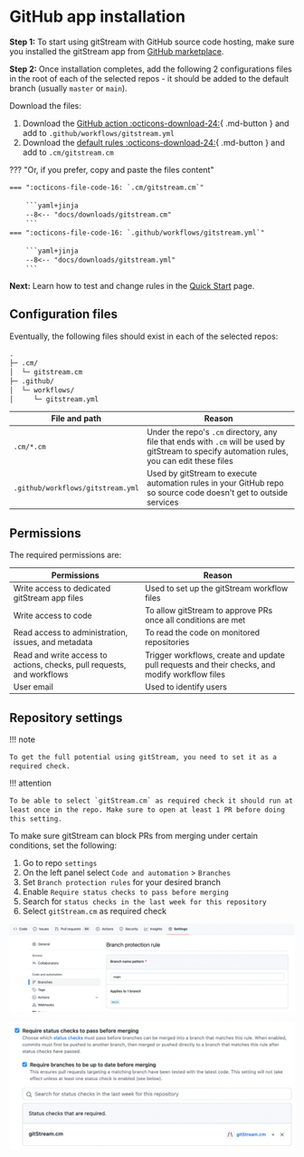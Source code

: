 # GitHub app installation 

**Step 1:** To start using gitStream with GitHub source code hosting, make sure you installed the gitStream app from [GitHub marketplace](https://github.com/marketplace/gitstream-by-linearb).

**Step 2:** Once installation completes, add the following 2 configurations files in the root of each of the selected repos - it should be added to the default branch (usually `master` or `main`).

Download the files:

1. Download the [GitHub action :octicons-download-24:](/downloads/gitstream.yml){ .md-button } and add to `.github/workflows/gitstream.yml` 
2. Download the [default rules :octicons-download-24:](/downloads/gitstream.cm){ .md-button } and add to `.cm/gitstream.cm` 

??? "Or, if you prefer, copy and paste the files content"

    === ":octicons-file-code-16: `.cm/gitstream.cm`"

        ```yaml+jinja
        --8<-- "docs/downloads/gitstream.cm"
        ```
    === ":octicons-file-code-16: `.github/workflows/gitstream.yml`"

        ```yaml+jinja   
        --8<-- "docs/downloads/gitstream.yml"
        ```

**Next:** Learn how to test and change rules in the [Quick Start](quick-start.md) page.


## Configuration files

Eventually, the following files should exist in each of the selected repos:

```
.
├─ .cm/
│  └─ gitstream.cm
├─ .github/
│  └─ workflows/
│     └─ gitstream.yml
```

| File and path         | Reason |
|-----------------------|----------------------------------------|
| `.cm/*.cm`    | Under the repo's `.cm` directory, any file that ends with `.cm` will be used by gitStream to specify automation rules, you can edit these files |
| `.github/workflows/gitstream.yml` | Used by gitStream to execute automation rules in your GitHub repo so source code doesn't get to outside services |

## Permissions

The required permissions are: 

| Permissions           | Reason |
|----------------------|-------------------------------------------------------|
| Write access to dedicated gitStream app files | Used to set up the gitStream workflow files |
| Write access to code | To allow gitStream to approve PRs once all conditions are met |
| Read access to administration, issues, and metadata | To read the code on monitored repositories |
| Read and write access to actions, checks, pull requests, and workflows | Trigger workflows, create and update pull requests and their checks, and modify workflow files |
| User email | Used to identify users |

## Repository settings

!!! note

    To get the full potential using gitStream, you need to set it as a required check.

!!! attention

    To be able to select `gitStream.cm` as required check it should run at least once in the repo. Make sure to open at least 1 PR before doing this setting.


To make sure gitStream can block PRs from merging under certain conditions, set the following:

1. Go to repo `settings`
2. On the left panel select `Code and automation` > `Branches` 
3. Set `Branch protection rules` for your desired branch 
4. Enable `Require status checks to pass before merging`
5. Search for `status checks in the last week for this repository`
6. Select `gitStream.cm` as required check

![Branch protection rules](/screenshots/branch_protection_in_github.png)
  
![Required checks](/screenshots/required_checks_in_github.png)
